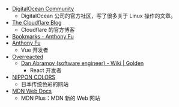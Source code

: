 - [DigitalOcean Community](https://www.digitalocean.com/community)
	- DigitalOcean 公司的官方社区，写了很多关于 Linux 操作的文章。
- [The Cloudflare Blog](https://blog.cloudflare.com)
	- Cloudflare 的官方博客
- [Bookmarks - Anthony Fu](https://antfu.me/bookmarks)
- [Anthony Fu](https://antfu.me/bookmarks)
	- Vue 开发者
- [Overreacted](https://overreacted.io)
	- [Dan Abramov (software engineer) - Wiki | Golden](https://golden.com/wiki/Dan_Abramov_(software_engineer)-99B8RJM#:~:text=Dan%20Abramov%20is%20a%20software,living%20in%20London%2C%20United%20Kingdom)
		- React 开发者
- [NIPPON COLORS](https://nipponcolors.com)
	- 日本传统色彩的网站
- [MDN Web Docs](https://developer.mozilla.org/en-US/)
	- MDN Plus：MDN 新的 Web 网站